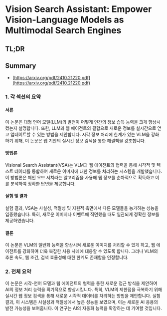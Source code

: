 # Vision Search Assistant: Empower Vision-Language Models as Multimodal Search Engines
## TL;DR
## Summary
- [https://arxiv.org/pdf/2410.21220.pdf](https://arxiv.org/pdf/2410.21220.pdf)

### 1. 각 섹션의 요약

#### 서론
이 논문은 대형 언어 모델(LLM)의 발전이 어떻게 인간의 정보 습득 능력을 크게 향상시켰는지 설명합니다. 또한, LLM과 웹 에이전트의 결합으로 새로운 정보를 실시간으로 얻고 업데이트할 수 있는 방법을 제안합니다. 시각 정보 처리에 한계가 있는 VLM을 강화하기 위해, 이 논문은 웹 기반의 실시간 정보 검색을 통한 해결책을 강조합니다.

#### 방법론
Visional Search Assistant(VSA)는 VLM과 웹 에이전트의 협력을 통해 시각적 및 텍스트 데이터를 통합하여 새로운 이미지에 대한 정보를 처리하는 시스템을 개발했습니다. 이 방법론은 체인 오브 서치라는 알고리즘을 사용해 웹 정보를 순차적으로 획득하고 이를 분석하여 정확한 답변을 제공합니다.

#### 실험 및 결과
실험 결과, VSA는 사실성, 적절성 및 지원적 측면에서 다른 모델들을 능가하는 성능을 입증했습니다. 특히, 새로운 이미지나 이벤트에 직면했을 때도 일관되게 정확한 정보를 제공하였습니다.

#### 결론
이 논문은 VLM의 일반화 능력을 향상시켜 새로운 이미지를 처리할 수 있게 하고, 웹 에이전트를 강화하여 더욱 복잡한 사용 사례에 대응할 수 있도록 합니다. 그러나 VLM의 추론 속도, 웹 조건, 검색 효율성에 대한 한계도 존재함을 인정합니다.

### 2. 전체 요약
이 논문은 시각-언어 모델과 웹 에이전트의 협력을 통한 새로운 접근 방식을 제안하여 AI의 정보 처리 능력을 획기적으로 향상시킵니다. 특히, VLM의 제한점을 극복하기 위해 실시간 웹 정보 검색을 통해 새로운 시각적 데이터를 처리하는 방법을 제안합니다. 실험 결과, 이 시스템은 사실성과 적절성에서 높은 성능을 보였으며, 이는 새로운 AI 응용의 발전 가능성을 보여줍니다. 이 연구는 AI의 자동화 능력을 확장하는 데 기여할 것입니다.